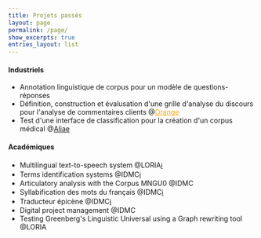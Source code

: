 ```yaml
---
title: Projets passés
layout: page
permalink: /page/
show_excerpts: true
entries_layout: list
---
```

#### Industriels
- Annotation linguistique de corpus pour un modèle de questions-réponses
- Définition, construction et évalusation d'une grille d'analyse du discours pour l'analyse de commentaires clients @<a href="https://hellofuture.orange.com/fr/" style="color:orange">Orange</a>
- Test d'une interface de classification pour la création d'un corpus médical @[Aliae](https://www.aliae.io)

#### Académiques
- Multilingual text-to-speech system @LORIA[ℹ️](https://github.com/ludivinero/multilingual-text-to-speech-system-software-project)
- Terms identification systems @IDMC[ℹ️](https://github.com/ludivinero/terminology_project)
- Articulatory analysis with the Corpus MNGU0 @IDMC
- Syllabification des mots du français @IDMC[ℹ️](https://github.com/ludivinero/syllabification_projet)
- Traducteur épicène @IDMC[ℹ️](https://github.com/ludivinero/Traducteur_epicene)
- Digital project management @IDMC
- Testing Greenberg's Linguistic Universal using a Graph rewriting tool @LORIA
